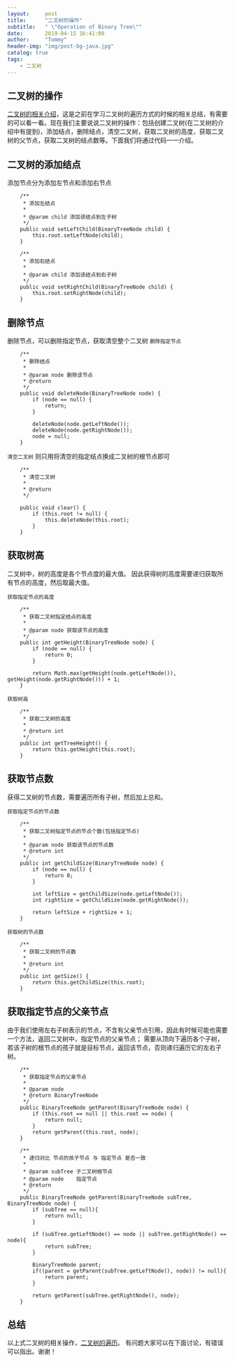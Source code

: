 ```yaml
---
layout:     post
title:      "二叉树的操作"
subtitle:   " \"Operation of Binary Tree\""
date:       2019-04-15 16:41:00
author:     "Tommy"
header-img: "img/post-bg-java.jpg"
catalog: true
tags:
    - 二叉树
---
```


## 二叉树的操作
[二叉树的相关介绍](http://blog.tommyyang.cn/2019/04/15/二叉树创建and遍历-2017)，这是之前在学习二叉树的遍历方式的时候的相关总结，有需要的可以看一看。现在我们主要说说二叉树的操作：包括创建二叉树(在二叉树的介绍中有提到)，添加结点，删除结点，清空二叉树，获取二叉树的高度，获取二叉树的父节点，获取二叉树的结点数等。下面我们将通过代码一一介绍。

## 二叉树的添加结点
添加节点分为添加左节点和添加右节点
```
    /**
     * 添加左结点
     *
     * @param child 添加该结点到左子树
     */
    public void setLeftChild(BinaryTreeNode child) {
        this.root.setLeftNode(child);
    }

    /**
     * 添加右结点
     *
     * @param child 添加该结点到右子树
     */
    public void setRightChild(BinaryTreeNode child) {
        this.root.setRightNode(child);
    }
```

## 删除节点
删除节点，可以删除指定节点，获取清空整个二叉树
`删除指定节点`
```
    /**
     * 删除结点
     *
     * @param node 删除该节点
     * @return
     */
    public void deleteNode(BinaryTreeNode node) {
        if (node == null) {
            return;
        }

        deleteNode(node.getLeftNode());
        deleteNode(node.getRightNode());
        node = null;
    }
```

`清空二叉树` 则只用将清空的指定结点换成二叉树的根节点即可
```
    /**
     * 清空二叉树
     *
     * @return
     */

    public void clear() {
        if (this.root != null) {
            this.deleteNode(this.root);
        }
    }
```

## 获取树高
二叉树中，树的高度是各个节点度的最大值。
因此获得树的高度需要递归获取所有节点的高度，然后取最大值。

`获取指定节点的高度`
```
    /**
     * 获取二叉树指定结点的高度
     *
     * @param node 获取该节点的高度
     */
    public int getHeight(BinaryTreeNode node) {
        if (node == null) {
            return 0;
        }

        return Math.max(getHeight(node.getLeftNode()), getHeight(node.getRightNode())) + 1;
    }
```

`获取树高`
```
    /**
     * 获取二叉树的高度
     *
     * @return int
     */
    public int getTreeHeight() {
        return this.getHeight(this.root);
    }
```

## 获取节点数
获得二叉树的节点数，需要遍历所有子树，然后加上总和。

`获取指定节点的节点数`
```
    /**
     * 获取二叉树指定节点的节点个数(包括指定节点)
     *
     * @param node 获取该节点的节点数
     * @return int
     */
    public int getChildSize(BinaryTreeNode node) {
        if (node == null) {
            return 0;
        }

        int leftSize = getChildSize(node.getLeftNode());
        int rightSize = getChildSize(node.getRightNode());

        return leftSize + rightSize + 1;
    }
```

`获取树的节点数`
```
    /**
     * 获取二叉树的节点数
     *
     * @return int
     */
    public int getSize() {
        return this.getChildSize(this.root);
    }
```

## 获取指定节点的父亲节点
由于我们使用左右子树表示的节点，不含有父亲节点引用，因此有时候可能也需要一个方法，返回二叉树中，指定节点的父亲节点；
需要从顶向下遍历各个子树，若该子树的根节点的孩子就是目标节点，返回该节点，否则递归遍历它的左右子树。

```
    /**
     * 获取指定节点的父亲节点
     *
     * @param node
     * @return BinaryTreeNode
     */
    public BinaryTreeNode getParent(BinaryTreeNode node) {
        if (this.root == null || this.root == node) {
            return null;
        }
        return getParent(this.root, node);
    }

    /**
     * 递归对比 节点的孩子节点 与 指定节点 是否一致
     *
     * @param subTree 子二叉树根节点
     * @param node    指定节点
     * @return
     */
    public BinaryTreeNode getParent(BinaryTreeNode subTree, BinaryTreeNode node) {
        if (subTree == null){
            return null;
        }

        if (subTree.getLeftNode() == node || subTree.getRightNode() == node){
            return subTree;
        }

        BinaryTreeNode parent;
        if((parent = getParent(subTree.getLeftNode(), node)) != null){
            return parent;
        }

        return getParent(subTree.getRightNode(), node);
    }

```

## 总结
以上式二叉树的相关操作，[二叉树的遍历](http://blog.tommyyang.cn/2017/03/08/%E4%BA%8C%E5%8F%89%E6%A0%91%E9%81%8D%E5%8E%86(%E4%BA%8C)-2017/)。
有问题大家可以在下面讨论，有错误可以指出。谢谢！